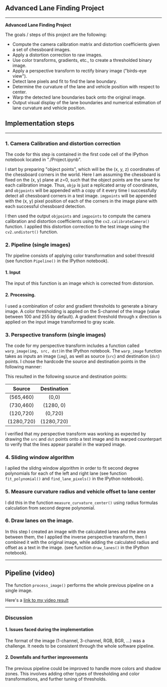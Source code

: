 ## Advanced Lane Finding Project

---

**Advanced Lane Finding Project**

The goals / steps of this project are the following:

* Compute the camera calibration matrix and distortion coefficients given a set of chessboard images.
* Apply a distortion correction to raw images.
* Use color transforms, gradients, etc., to create a thresholded binary image.
* Apply a perspective transform to rectify binary image ("birds-eye view").
* Detect lane pixels and fit to find the lane boundary.
* Determine the curvature of the lane and vehicle position with respect to center.
* Warp the detected lane boundaries back onto the original image.
* Output visual display of the lane boundaries and numerical estimation of lane curvature and vehicle position.


## Implementation steps

---

### 1. Camera Calibration and distortion correction


The code for this step is contained in the first code cell of the IPython notebook located in "./Project.ipynb".

I start by preparing "object points", which will be the (x, y, z) coordinates of the chessboard corners in the world. Here I am assuming the chessboard is fixed on the (x, y) plane at z=0, such that the object points are the same for each calibration image.  Thus, `objp` is just a replicated array of coordinates, and `objpoints` will be appended with a copy of it every time I successfully detect all chessboard corners in a test image.  `imgpoints` will be appended with the (x, y) pixel position of each of the corners in the image plane with each successful chessboard detection.  

I then used the output `objpoints` and `imgpoints` to compute the camera calibration and distortion coefficients using the `cv2.calibrateCamera()` function.  I applied this distortion correction to the test image using the `cv2.undistort()` function.

### 2. Pipeline (single images)
Thr pipeline consists of applying color transformation and sobel thresold (see function `Pipeline()` in the IPython notebook).

#### 1. Input

The input of this function is an image which is corrected from distorsion.

#### 2. Processing.

I used a combination of color and gradient thresholds to generate a binary image. A color thresholding is applied on the S-channel of the image (value between 100 and 255 by default). A gradient threshold through x direction is applied on the input image transformed to gray scale.

### 3. Perspective transform (single images)
The code for my perspective transform includes a function called `warp_image(img, src, dst)`in the IPython notebook.  The `warp_image` function takes as inputs an image (`img`), as well as source (`src`) and destination (`dst`) points.  I chose the hardcode the source and destination points in the following manner:



This resulted in the following source and destination points:

| Source        | Destination   | 
|:-------------:|:-------------:| 
| (565,460)     | (0,0)         | 
| (730,460)     | (1280, 0)     |
| (120,720)     | (0,720)       |
| (1280,720)    | (1280,720)    |

I verified that my perspective transform was working as expected by drawing the `src` and `dst` points onto a test image and its warped counterpart to verify that the lines appear parallel in the warped image.


### 4. Sliding window algorithm

I aplied the slidng window algorithm in order to fit second degree polynomials for each of the left and right lane (see function `fit_polynomial()` and `find_lane_pixels()` in the IPython notebook).

### 5. Measure curvature radius and vehicle offset to lane center

I did this in the function `measure_curvature_center()` using radius formulas calculation from second degree polynomial.

### 6. Draw lanes on the image.

In this step I created an image with the calculated lanes and the area between them, the I applied the inverse perspective transform, then I combined it with the original image, while adding the calculated radius and offset as a text in the image. (see function `draw_lanes()` in the IPython notebook).


---

## Pipeline (video)

The function `process_image()` performs the whole previous pipeline on a single image.

Here's a [link to my video result](./output_project_video.mp4)

---

### Discussion

#### 1. Issues faced during the implementation

The format of the image (1-channel, 3-channel, RGB, BGR, ...) was a challenge. It needs to be consistent through the whole software pipeline. 

#### 2. Downfalls and further improvements

The previous pipeline could be improved to handle more colors and shadow zones. This involves adding other types of thresholding and color transformations, and further tuning of thresholds.
